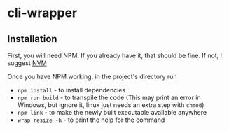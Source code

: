 # cli-wrapper

## Installation
First, you will need NPM. If you already have it, that should be fine. If not, I suggest [NVM](https://github.com/nvm-sh/nvm#about)

Once you have NPM working, in the project's directory run
* `npm install` - to install dependencies
* `npm run build` - to transpile the code (This may print an error in Windows, but ignore it, linux just needs an extra step with `chmod`)
* `npm link` - to make the newly built executable available anywhere
* `wrap resize -h` - to print the help for the command


